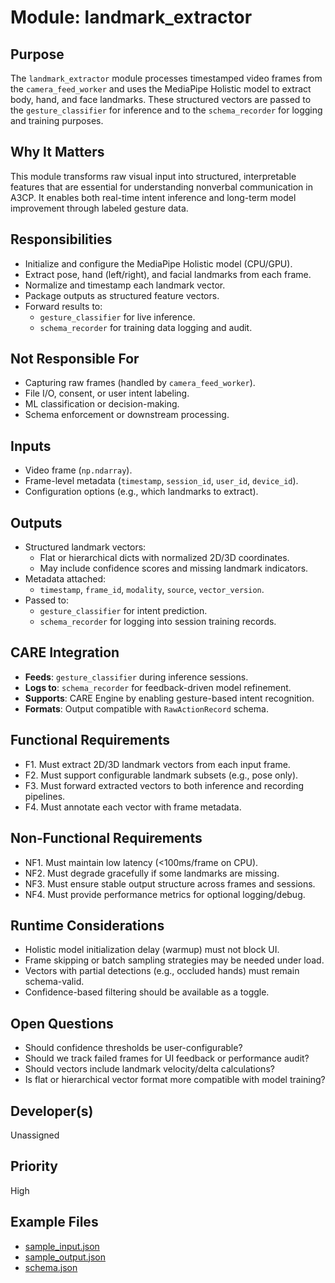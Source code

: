 # Module: landmark_extractor

## Purpose
The `landmark_extractor` module processes timestamped video frames from the `camera_feed_worker` and uses the MediaPipe Holistic model to extract body, hand, and face landmarks. These structured vectors are passed to the `gesture_classifier` for inference and to the `schema_recorder` for logging and training purposes.

## Why It Matters
This module transforms raw visual input into structured, interpretable features that are essential for understanding nonverbal communication in A3CP. It enables both real-time intent inference and long-term model improvement through labeled gesture data.

## Responsibilities
- Initialize and configure the MediaPipe Holistic model (CPU/GPU).
- Extract pose, hand (left/right), and facial landmarks from each frame.
- Normalize and timestamp each landmark vector.
- Package outputs as structured feature vectors.
- Forward results to:
  - `gesture_classifier` for live inference.
  - `schema_recorder` for training data logging and audit.

## Not Responsible For
- Capturing raw frames (handled by `camera_feed_worker`).
- File I/O, consent, or user intent labeling.
- ML classification or decision-making.
- Schema enforcement or downstream processing.

## Inputs
- Video frame (`np.ndarray`).
- Frame-level metadata (`timestamp`, `session_id`, `user_id`, `device_id`).
- Configuration options (e.g., which landmarks to extract).

## Outputs
- Structured landmark vectors:
  - Flat or hierarchical dicts with normalized 2D/3D coordinates.
  - May include confidence scores and missing landmark indicators.
- Metadata attached:
  - `timestamp`, `frame_id`, `modality`, `source`, `vector_version`.
- Passed to:
  - `gesture_classifier` for intent prediction.
  - `schema_recorder` for logging into session training records.

## CARE Integration
- **Feeds**: `gesture_classifier` during inference sessions.
- **Logs to**: `schema_recorder` for feedback-driven model refinement.
- **Supports**: CARE Engine by enabling gesture-based intent recognition.
- **Formats**: Output compatible with `RawActionRecord` schema.

## Functional Requirements
- F1. Must extract 2D/3D landmark vectors from each input frame.
- F2. Must support configurable landmark subsets (e.g., pose only).
- F3. Must forward extracted vectors to both inference and recording pipelines.
- F4. Must annotate each vector with frame metadata.

## Non-Functional Requirements
- NF1. Must maintain low latency (<100ms/frame on CPU).
- NF2. Must degrade gracefully if some landmarks are missing.
- NF3. Must ensure stable output structure across frames and sessions.
- NF4. Must provide performance metrics for optional logging/debug.

## Runtime Considerations
- Holistic model initialization delay (warmup) must not block UI.
- Frame skipping or batch sampling strategies may be needed under load.
- Vectors with partial detections (e.g., occluded hands) must remain schema-valid.
- Confidence-based filtering should be available as a toggle.

## Open Questions
- Should confidence thresholds be user-configurable?
- Should we track failed frames for UI feedback or performance audit?
- Should vectors include landmark velocity/delta calculations?
- Is flat or hierarchical vector format more compatible with model training?

## Developer(s)
Unassigned

## Priority
High

## Example Files
- [sample_input.json](./sample_input.json)
- [sample_output.json](./sample_output.json)
- [schema.json](./schema.json)
